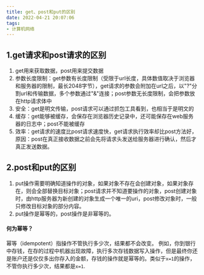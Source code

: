 ```yaml
---
title: get、post和put的区别
date: 2022-04-21 20:07:06
tags:
- 计算机网络
---
```


## 1.get请求和post请求的区别

1. get用来获取数据，post用来提交数据
2. 参数长度限制：get参数有长度限制（受限于url长度，具体数值取决于浏览器和服务器的限制，最长2048字节），get请求的参数会附加在url之后，以"?"分割url和传输数据，多个参数通过"&"连接；post参数无长度限制，会把参数放在http请求体中
3. 安全：get是明文传输，post请求可以通过抓包工具看到，也相当于是明文的
4. 缓存：get能够被缓存，会保存在浏览器历史记录中，还可能保存在web服务器的日志中；post不能被缓存
5. 效率：get请求的速度比post请求速度快，get请求执行效率却比post方法好，原因：post在真正接收数据之前会先将请求头发送给服务器进行确认，然后才真正发送数据。

## 2.post和put的区别
1. put操作需要明确知道操作的对象，如果对象不存在会创建对象，如果对象存在，则会全部替换目标对象；post请求并不知道要操作的对象，post创建对象时，由http服务器为新创建的对象生成一个唯一的uri，post修改对象时，一般只修改目标对象的部分内容。
2. put操作是幂等的，post操作是非幂等的。


#### 何为幂等？
幂等（idempotent）指操作不管执行多少次，结果都不会改变。
例如，你到银行中存钱，在存的过程中机器出现故障，执行多次存钱数据写入操作，但是最终你还是账户还是仅仅多出你存入的金额，存钱的操作就是幂等的。类似于```x=1```的操作，不管你执行多少次，结果都是```x=1```.

